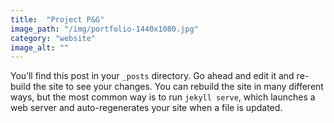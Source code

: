```yaml
---
title:  "Project P&G"
image_path: "/img/portfolio-1440x1080.jpg"
category: "website"
image_alt: ""
---
```

You’ll find this post in your `_posts` directory. Go ahead and edit it and re-build the site to see your changes. You can rebuild the site in many different ways, but the most common way is to run `jekyll serve`, which launches a web server and auto-regenerates your site when a file is updated.


